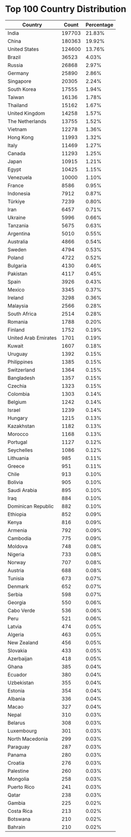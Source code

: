 # Top 100 Country Distribution
| Country | Count | Percentage |
|----|----|----|
| India | 197703 | 21.83% |
| China | 180363 | 19.92% |
| United States | 124600 | 13.76% |
| Brazil | 36523 | 4.03% |
| Russia | 26868 | 2.97% |
| Germany | 25890 | 2.86% |
| Singapore | 20305 | 2.24% |
| South Korea | 17555 | 1.94% |
| Taiwan | 16136 | 1.78% |
| Thailand | 15162 | 1.67% |
| United Kingdom | 14258 | 1.57% |
| The Netherlands | 13755 | 1.52% |
| Vietnam | 12278 | 1.36% |
| Hong Kong | 11993 | 1.32% |
| Italy | 11469 | 1.27% |
| Canada | 11293 | 1.25% |
| Japan | 10915 | 1.21% |
| Egypt | 10425 | 1.15% |
| Venezuela | 10000 | 1.10% |
| France | 8586 | 0.95% |
| Indonesia | 7912 | 0.87% |
| Türkiye | 7239 | 0.80% |
| Iran | 6457 | 0.71% |
| Ukraine | 5996 | 0.66% |
| Tanzania | 5675 | 0.63% |
| Argentina | 5010 | 0.55% |
| Australia | 4866 | 0.54% |
| Sweden | 4794 | 0.53% |
| Poland | 4722 | 0.52% |
| Bulgaria | 4130 | 0.46% |
| Pakistan | 4117 | 0.45% |
| Spain | 3926 | 0.43% |
| Mexico | 3345 | 0.37% |
| Ireland | 3298 | 0.36% |
| Malaysia | 2566 | 0.28% |
| South Africa | 2514 | 0.28% |
| Romania | 1788 | 0.20% |
| Finland | 1752 | 0.19% |
| United Arab Emirates | 1701 | 0.19% |
| Kuwait | 1607 | 0.18% |
| Uruguay | 1392 | 0.15% |
| Philippines | 1385 | 0.15% |
| Switzerland | 1364 | 0.15% |
| Bangladesh | 1357 | 0.15% |
| Czechia | 1323 | 0.15% |
| Colombia | 1303 | 0.14% |
| Belgium | 1242 | 0.14% |
| Israel | 1239 | 0.14% |
| Hungary | 1215 | 0.13% |
| Kazakhstan | 1182 | 0.13% |
| Morocco | 1168 | 0.13% |
| Portugal | 1127 | 0.12% |
| Seychelles | 1086 | 0.12% |
| Lithuania | 985 | 0.11% |
| Greece | 951 | 0.11% |
| Chile | 913 | 0.10% |
| Bolivia | 905 | 0.10% |
| Saudi Arabia | 895 | 0.10% |
| Iraq | 884 | 0.10% |
| Dominican Republic | 882 | 0.10% |
| Ethiopia | 852 | 0.09% |
| Kenya | 816 | 0.09% |
| Armenia | 792 | 0.09% |
| Cambodia | 775 | 0.09% |
| Moldova | 748 | 0.08% |
| Nigeria | 733 | 0.08% |
| Norway | 707 | 0.08% |
| Austria | 688 | 0.08% |
| Tunisia | 673 | 0.07% |
| Denmark | 652 | 0.07% |
| Serbia | 598 | 0.07% |
| Georgia | 550 | 0.06% |
| Cabo Verde | 536 | 0.06% |
| Peru | 521 | 0.06% |
| Latvia | 474 | 0.05% |
| Algeria | 463 | 0.05% |
| New Zealand | 456 | 0.05% |
| Slovakia | 433 | 0.05% |
| Azerbaijan | 418 | 0.05% |
| Ghana | 385 | 0.04% |
| Ecuador | 380 | 0.04% |
| Uzbekistan | 355 | 0.04% |
| Estonia | 354 | 0.04% |
| Albania | 336 | 0.04% |
| Macao | 327 | 0.04% |
| Nepal | 310 | 0.03% |
| Belarus | 308 | 0.03% |
| Luxembourg | 301 | 0.03% |
| North Macedonia | 299 | 0.03% |
| Paraguay | 287 | 0.03% |
| Panama | 280 | 0.03% |
| Croatia | 276 | 0.03% |
| Palestine | 260 | 0.03% |
| Mongolia | 258 | 0.03% |
| Puerto Rico | 241 | 0.03% |
| Qatar | 238 | 0.03% |
| Gambia | 225 | 0.02% |
| Costa Rica | 213 | 0.02% |
| Botswana | 210 | 0.02% |
| Bahrain | 210 | 0.02% |
